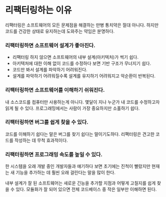 # 리팩터링하는 이유

리팩터링은 소프트웨어의 모든 문제점을 해결하는 만병 통치약은 절대 아니다. 하지만 코드를 건강한 상태로 유지하는데 도와주는 약임은 분명하다.

### 리팩터링하면 소프트웨어 설계가 좋아진다.

-   리팩터링 하지 않으면 소프트웨어의 내부 설계(아키텍처)가 썩기 쉽다.
-   아키텍처에 대한 이해 없이 코드를 수정하다 보면 기반 구조가 무너지기 쉽다.
-   코드만 봐서 설계를 파악하기 어려워진다.
-   설계를 파악하기 어려워질수록 설계를 유지하기 어려워지고 악순환이 반복된다.

### 리팩터링하면 소프트웨어를 이해하기 쉬워진다.

내 소스코드를 컴퓨터만 사용하는게 아니다. 몇달이 지나 누군가 내 코드를 수정하고자 읽게 될 수 있다. 프로그래밍에서는 사람이 가장 중요하지만 소홀하기 쉽다.

### 리팩터링하면 버그를 쉽게 찾을 수 있다.

코드를 이해하기 쉽다는 말은 버그를 찾기 쉽다는 말이기도하다.
리팩터링은 견고한 코드를 작성하는 데 무척 효과적이다.

### 리팩터링하면 프로그래밍 속도를 높일 수 있다.

한 시스템을 오래 개발 중인 개발자들과 얘기하다 보면 초기에는 진척이 빨랐지만 현재는 새 기능을 추가하는 데 훨씬 오래 걸린다는 말을 많이 한다.

내부 설계가 잘 된 소프트웨어는 새로운 긴능을 추가할 지점과 어떻게 고칠지를 쉽게 찾을 수 있다. 모듈화가 잘 되어 있으면 전체 코드베이스 중 작은 일부만 이해하면 된다.
